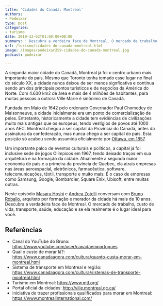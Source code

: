 ```yaml
---
title: 'Cidades do Canadá: Montreal'
authors:
- Podeixar
type: post
categories:
- turismo
date: 2019-12-02T01:00:00+00:00
summary: ' Descubra a verdeira face de Montreal. O mercado de trabalho, custo de vida, transporte, saúde, educação e se ela realmente é o lugar ideal para você.'
url: /turismo/cidades-do-canada-montreal.html
image: /images/podeixar259-cidades-do-canada-montreal.jpg
podcast: podeixar

---
```

A segunda maior cidade do Canadá, Montreal já foi o centro urbano mais importante do país. Mesmo que Toronto tenha tomado esse lugar no final do século XX, a cidade nunca deixou de ser menos signficativa e continua sendo um dos principais pontos turísticos e de negócios da América do Norte. Com 4.600 km2 de área e mais de 4 milhões de habitantes, para muitas pessoas a outrora Ville Marie é sinônimo de Canadá.

Fundada em Maio de 1642 pelo ordenado Governador Paul Chomedey de Maisonneuve, a cidade inicialmente era um ponto de comercialização de peles. Entretanto, historicamente a cidade tem evidências de civilizações muito mais antigas que os europeus, tendo vestígios de povos até 1000 anos AEC. Montreal chegou a ser capital da Província do Canadá, antes da assinatura da confederação, mas nunca chego a ser capital do país. Esta posição só acabou sendo assumida oficialmente por [Ottawa, em 1857][1].

Um importante palco de eventos culturais e políticos, a capital já foi inclusive sede de jogos Olímpicos em 1967, tendo deixado traços em sua arquitetura e na formação da cidade. Atualmente a segunda maior economia do país e a primeira da província de Quebec, ela atrais empresas nas áreas aeroespacial, eletrônicos, farmacêutica, software, telecomunicações, têxtil, transporte e muito mais. É o caso de empresas como Samsung, Google, Bombardier, Square Enix, Ubisoft, entre muitas outras.

Neste episódio [Masaru Hoshi][2] e <a rel="noopener noreferrer" target="_blank" href="http://htmledit.squarefree.com/berg">Andrea Zotelli</a> conversam com <a rel="noreferrer noopener" aria-label=" (opens in a new tab)" href="https://www.linkedin.com/in/bruno-roballo-087b2b21" target="_blank">Bruno Roballo</a>, arquiteto por formação e morador da cidade há mais de 10 anos. Descubra a verdadeira face de Montreal. O mercado de trabalho, custo de vida, transporte, saúde, educação e se ela realmente é o lugar ideal para você.<figure></figure> <figure class="wp-block-embed-youtube wp-block-embed is-type-video is-provider-youtube wp-embed-aspect-16-9 wp-has-aspect-ratio">

<div class="wp-block-embed__wrapper">
  <span class="embed-youtube" style="text-align:center; display: block;"></span>
</div></figure>

## Referências

  * Canal do YouTube do Bruno: <a href="https://www.youtube.com/user/canadaemportugues" target="_blank" rel="noreferrer noopener" aria-label="https://www.youtube.com/user/canadaemportugues (opens in a new tab)">https://www.youtube.com/user/canadaemportugues</a>
  * Qual o custo de morar lá?: <https://www.canadaagora.com/cultura/quanto-custa-morar-em-montreal.html>
  * Sistema de transporte em Montreal e região: <https://www.canadaagora.com/cultura/sistemas-de-transporte-montreal.html>
  * Turismo em Montreal: <a rel="noreferrer noopener" aria-label="https://www.mtl.org/ (opens in a new tab)" href="https://www.mtl.org/" target="_blank">https://www.mtl.org/</a>
  * Portal oficial da cidades: <a rel="noreferrer noopener" aria-label="http://ville.montreal.qc.ca/ (opens in a new tab)" href="http://ville.montreal.qc.ca/" target="_blank">http://ville.montreal.qc.ca/</a>
  * Iniciativa de trazer profissionais qualificados para morar em Montreal: <a rel="noreferrer noopener" aria-label="https://www.montrealinternational.com/ (opens in a new tab)" href="https://www.montrealinternational.com/" target="_blank">https://www.montrealinternational.com/</a>


 [1]: https://www.canadaagora.com/turismo/cidades-do-canada-ottawa.html
 [2]: /japa
 [3]: https://vempra.ca/seguroviagem